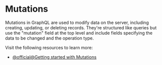 # Mutations

Mutations in GraphQL are used to modify data on the server, including creating, updating, or deleting records. They're structured like queries but use the "mutation" field at the top level and include fields specifying the data to be changed and the operation type.

Visit the following resources to learn more:

- [@official@Getting started with Mutations](https://graphql.org/learn/queries/#mutations)